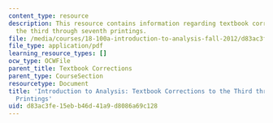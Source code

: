 ```yaml
---
content_type: resource
description: This resource contains information regarding textbook corrections to
  the third through seventh printings.
file: /media/courses/18-100a-introduction-to-analysis-fall-2012/d83ac3fe15ebb46d41a9d8086a69c128_MIT18_100AF12_Co3rd7thprt.pdf
file_type: application/pdf
learning_resource_types: []
ocw_type: OCWFile
parent_title: Textbook Corrections
parent_type: CourseSection
resourcetype: Document
title: 'Introduction to Analysis: Textbook Corrections to the Third through Seventh
  Printings'
uid: d83ac3fe-15eb-b46d-41a9-d8086a69c128
---
```

